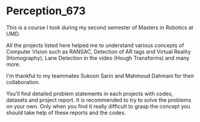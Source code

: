 # Perception_673
This is a course I took during my second semester of Masters in Robotics at UMD.

All the projects listed here helped me to understand various concepts of Computer Vision such as RANSAC, Detection of AR tags and Virtual Reality (Homography),
Lane Detection in the video (Hough Transforms) and many more.

I'm thankful to my teammates Sukoon Sarin and Mahmoud Dahmani for their collaboration.

You'll find detailed problem statements in each projects with codes, datasets and project report.
It is recommended to try to solve the problems on your own. Only when you find it really difficult to grasp the concept you should take help of these reports and the codes.
